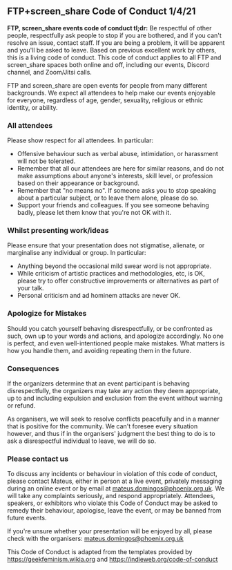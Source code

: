 ## FTP+screen_share Code of Conduct 1/4/21

**FTP, screen_share events code of conduct tl;dr:**
Be respectful of other people, respectfully ask people to stop if you are bothered, and if you can't resolve an issue, contact staff. If you are being a problem, it will be apparent and you'll be asked to leave.
Based on previous excellent work by others, this is a living code of conduct. This code of conduct applies to all FTP and screen_share spaces both online and off, including our events, Discord channel, and Zoom/Jitsi calls.

FTP and screen_share are open events for people from many different backgrounds. We expect all attendees to help make our events enjoyable for everyone, regardless of age, gender, sexuality, religious or ethnic identity, or ability.

### All attendees
Please show respect for all attendees. In particular:

* Offensive behaviour such as verbal abuse, intimidation, or harassment will not be tolerated.
* Remember that all our attendees are here for similar reasons, and do not make assumptions about anyone's interests, skill level, or profession based on their appearance or background.
* Remember that "no means no". If someone asks you to stop speaking about a particular subject, or to leave them alone, please do so.
* Support your friends and colleagues. If you see someone behaving badly, please let them know that you're not OK with it.

### Whilst presenting work/ideas
Please ensure that your presentation does not stigmatise, alienate, or marginalise any individual or group. In particular:

* Anything beyond the occasional mild swear word is not appropriate.
* While criticism of artistic practices and methodologies, etc, is OK, please try to offer constructive improvements or alternatives as part of your talk.
* Personal criticism and ad hominem attacks are never OK.

### Apologize for Mistakes
Should you catch yourself behaving disrespectfully, or be confronted as such, own up to your words and actions, and apologize accordingly. No one is perfect, and even well-intentioned people make mistakes. What matters is how you handle them, and avoiding repeating them in the future.

### Consequences
If the organizers determine that an event participant is behaving disrespectfully, the organizers may take any action they deem appropriate, up to and including expulsion and exclusion from the event without warning or refund.

As organisers, we will seek to resolve conflicts peacefully and in a manner that is positive for the community. We can't foresee every situation however, and thus if in the organisers' judgment the best thing to do is to ask a disrespectful individual to leave, we will do so.

### Please contact us
To discuss any incidents or behaviour in violation of this code of conduct, please contact Mateus, either in person at a live event, privately messaging during an online event or by email at mateus.domingos@phoenix.org.uk. We will take any complaints seriously, and respond appropriately. Attendees, speakers, or exhibitors who violate this Code of Conduct may be asked to remedy their behaviour, apologise, leave the event, or may be banned from future events.

If you're unsure whether your presentation will be enjoyed by all, please check with the organisers: mateus.domingos@phoenix.org.uk

This Code of Conduct is adapted from the templates provided by https://geekfeminism.wikia.org and https://indieweb.org/code-of-conduct

